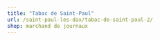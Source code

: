 ```yaml
---
title: "Tabac de Saint-Paul"
url: /saint-paul-les-dax/tabac-de-saint-paul-2/
shop: marchand de journaux
---
```

